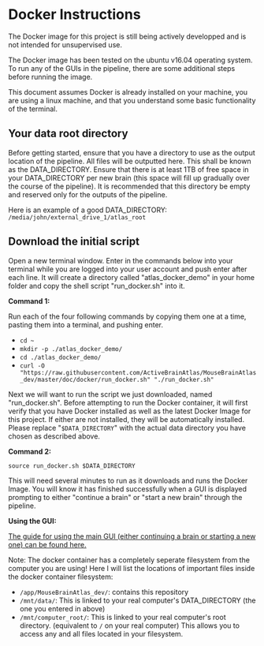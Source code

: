 # Docker Instructions

The Docker image for this project is still being actively developped and is not intended for unsupervised use.

The Docker image has been tested on the ubuntu v16.04 operating system. To run any of the GUIs in the pipeline, there are some additional steps before running the image.

This document assumes Docker is already installed on your machine, you are using a linux machine, and that you understand some basic functionality of the terminal.

## Your data root directory

Before getting started, ensure that you have a directory to use as the output location of the pipeline. All files will be outputted here. This shall be known as the DATA_DIRECTORY. Ensure that there is at least 1TB of free space in your DATA_DIRECTORY per new brain (this space will fill up gradually over the course of the pipeline). It is recommended that this directory be empty and reserved only for the outputs of the pipeline.

Here is an example of a good DATA_DIRECTORY: `/media/john/external_drive_1/atlas_root`

## Download the initial script

Open a new terminal window. Enter in the commands below into your terminal while you are logged into your user account and push enter after each line. It will create a directory called "atlas_docker_demo" in your home folder and copy the shell script "run_docker.sh" into it.

__Command 1:__

Run each of the four following commands by copying them one at a time, pasting them into a terminal, and pushing enter.
  - `cd ~`
  - `mkdir -p ./atlas_docker_demo/`
  - `cd ./atlas_docker_demo/`
  - `curl -O "https://raw.githubusercontent.com/ActiveBrainAtlas/MouseBrainAtlas_dev/master/doc/docker/run_docker.sh" "./run_docker.sh"`

Next we will want to run the script we just downloaded, named "run_docker.sh". Before attempting to run the Docker container, it will first verify that you have Docker installed as well as the latest Docker Image for this project. If either are not installed, they will be automatically installed. Please replace "`$DATA_DIRECTORY`" with the actual data directory you have chosen as described above.

__Command 2:__

```source run_docker.sh $DATA_DIRECTORY```

This will need several minutes to run as it downloads and runs the Docker Image. You will know it has finished successfully when a GUI is displayed prompting to either "continue a brain" or "start a new brain" through the pipeline.

__Using the GUI:__

[The guide for using the main GUI (either continuing a brain or starting a new one) can be found here.](../pipeline/pipeline.md)

Note: The docker container has a completely seperate filesystem from the computer you are using! Here I will list the locations of important files inside the docker container filesystem:
  - `/app/MouseBrainAtlas_dev/`: contains this repository
  - `/mnt/data/`: This is linked to your real computer's DATA_DIRECTORY (the one you entered in above)
  - `/mnt/computer_root/`: This is linked to your real computer's root directory. (equivalent to `/` on your real computer) This allows you to access any and all files located in your filesystem.
